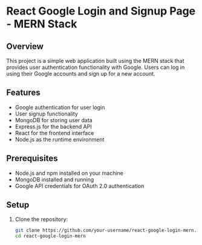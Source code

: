 # React Google Login and Signup Page - MERN Stack

## Overview

This project is a simple web application built using the MERN stack that provides user authentication functionality with Google. Users can log in using their Google accounts and sign up for a new account.

## Features

- Google authentication for user login
- User signup functionality
- MongoDB for storing user data
- Express.js for the backend API
- React for the frontend interface
- Node.js as the runtime environment

## Prerequisites

- Node.js and npm installed on your machine
- MongoDB installed and running
- Google API credentials for OAuth 2.0 authentication

## Setup

1. Clone the repository:
   ```bash
   git clone https://github.com/your-username/react-google-login-mern.git
   cd react-google-login-mern
   ```
